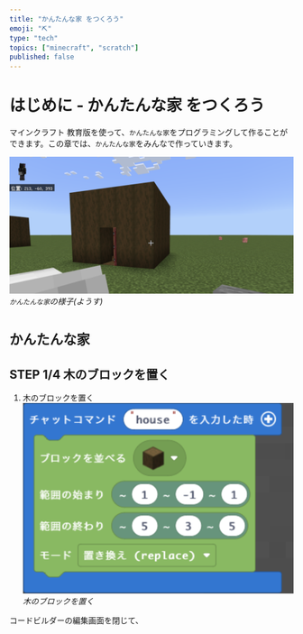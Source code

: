 ```yaml
---
title: "かんたんな家 をつくろう"
emoji: "⛏️"
type: "tech"
topics: ["minecraft", "scratch"]
published: false
---
```


# はじめに - かんたんな家 をつくろう
マインクラフト 教育版を使って、`かんたんな家`をプログラミングして作ることができます。この章では、`かんたんな家`をみんなで作っていきます。

![](/images/build_town-11-simple_house/2024-01-10-06-23-43.png)
*`かんたんな家`の様子(ようす)*

# `かんたんな家`
## STEP 1/4 木のブロックを置く
1. 木のブロックを置く
![](/images/build_town-11-simple_house/2024-01-11-05-56-50.png)
*木のブロックを置く*

コードビルダーの編集画面を閉じて、
